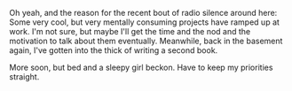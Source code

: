 Oh yeah, and the reason for the recent bout of radio silence around here:  Some very cool, but very mentally consuming projects have ramped up at work.  I'm not sure, but maybe I'll get the time and the nod and the motivation to talk about them eventually.  Meanwhile, back in the basement again, I've gotten into the thick of writing a second book.  

More soon, but bed and a sleepy girl beckon.  Have to keep my priorities straight.
